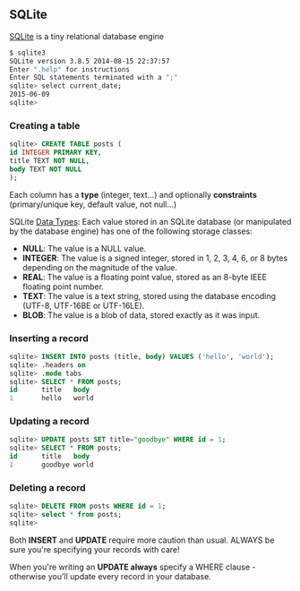 ## SQLite

[SQLite](http://sqlite.org/) is a tiny relational database engine

```bash
$ sqlite3
SQLite version 3.8.5 2014-08-15 22:37:57
Enter ".help" for instructions
Enter SQL statements terminated with a ";"
sqlite> select current_date;
2015-06-09
sqlite>
```

### Creating a table

```sql
sqlite> CREATE TABLE posts (
id INTEGER PRIMARY KEY,
title TEXT NOT NULL,
body TEXT NOT NULL
);
```
Each column has a **type** (integer, text...) and optionally **constraints** (primary/unique key, default value, not null...)

SQLite [Data Types](https://www.sqlite.org/datatype3.html):
Each value stored in an SQLite database (or manipulated by the database engine) has one of the following storage classes:

- **NULL**: The value is a NULL value.
- **INTEGER**: The value is a signed integer, stored in 1, 2, 3, 4, 6, or 8 bytes depending on the magnitude of the value.
- **REAL**: The value is a floating point value, stored as an 8-byte IEEE floating point number.
- **TEXT**: The value is a text string, stored using the database encoding (UTF-8, UTF-16BE or UTF-16LE).
- **BLOB**: The value is a blob of data, stored exactly as it was input.

### Inserting a record

```sql
sqlite> INSERT INTO posts (title, body) VALUES ('hello', 'world');
sqlite> .headers on
sqlite> .mode tabs
sqlite> SELECT * FROM posts;
id      title   body
1       hello   world
```


### Updating a record

```sql
sqlite> UPDATE posts SET title="goodbye" WHERE id = 1;
sqlite> SELECT * FROM posts;
id      title   body
1       goodbye world
```
### Deleting a record

```sql
sqlite> DELETE FROM posts WHERE id = 1;
sqlite> select * from posts;
sqlite>
```

Both **INSERT** and **UPDATE** require more caution than usual. ALWAYS be sure you're specifying your records with care!

When you're writing an **UPDATE always** specify a WHERE clause - otherwise you'll update every record in your database.
